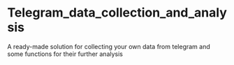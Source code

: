 # Telegram_data_collection_and_analysis
A ready-made solution for collecting your own data from telegram and some functions for their further analysis

